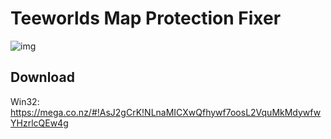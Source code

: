 Teeworlds Map Protection Fixer
==============================  
  
![img](http://37.221.194.71/img/amp.png)  


Download
--------  
Win32: https://mega.co.nz/#!AsJ2gCrK!NLnaMICXwQfhywf7oosL2VquMkMdywfwYHzrlcQEw4g